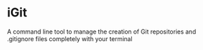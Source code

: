 # iGit
A command line tool to manage the creation of Git repositories and .gitignore files completely with your terminal
